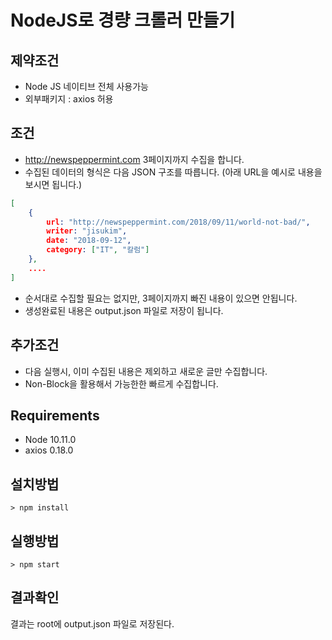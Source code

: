 # NodeJS로 경량 크롤러 만들기
## 제약조건
* Node JS 네이티브 전체 사용가능
* 외부패키지 : axios 허용
## 조건
* http://newspeppermint.com 3페이지까지 수집을 합니다.
* 수집된 데이터의 형식은 다음 JSON 구조를 따릅니다. (아래 URL을 예시로 내용을 보시면 됩니다.)
```json
[
    {
        url: "http://newspeppermint.com/2018/09/11/world-not-bad/",
        writer: "jisukim",
        date: "2018-09-12",
        category: ["IT", "칼럼"]
    },
    ....
]
```
* 순서대로 수집할 필요는 없지만, 3페이지까지 빠진 내용이 있으면 안됩니다.
* 생성완료된 내용은 output.json 파일로 저장이 됩니다.
## 추가조건
* 다음 실행시, 이미 수집된 내용은 제외하고 새로운 글만 수집합니다.
* Non-Block을 활용해서 가능한한 빠르게 수집합니다.

## Requirements
* Node 10.11.0
* axios 0.18.0

## 설치방법
```shell
> npm install
```

## 실행방법
```shell
> npm start
```

## 결과확인
결과는 root에 output.json 파일로 저장된다.
